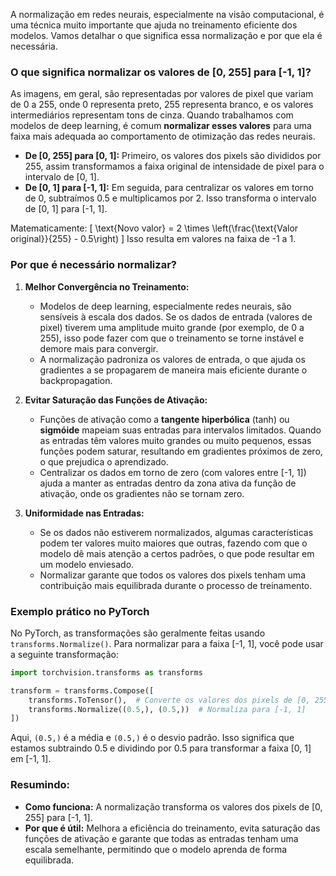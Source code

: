 A normalização em redes neurais, especialmente na visão computacional, é uma técnica muito importante que ajuda no treinamento eficiente dos modelos. Vamos detalhar o que significa essa normalização e por que ela é necessária.

### O que significa normalizar os valores de [0, 255] para [-1, 1]?

As imagens, em geral, são representadas por valores de pixel que variam de 0 a 255, onde 0 representa preto, 255 representa branco, e os valores intermediários representam tons de cinza. Quando trabalhamos com modelos de deep learning, é comum **normalizar esses valores** para uma faixa mais adequada ao comportamento de otimização das redes neurais.

- **De [0, 255] para [0, 1]:** Primeiro, os valores dos pixels são divididos por 255, assim transformamos a faixa original de intensidade de pixel para o intervalo de [0, 1].
- **De [0, 1] para [-1, 1]:** Em seguida, para centralizar os valores em torno de 0, subtraímos 0.5 e multiplicamos por 2. Isso transforma o intervalo de [0, 1] para [-1, 1].

Matematicamente:
\[
\text{Novo valor} = 2 \times \left(\frac{\text{Valor original}}{255} - 0.5\right)
\]
Isso resulta em valores na faixa de -1 a 1.

### Por que é necessário normalizar?

1. **Melhor Convergência no Treinamento:**
   - Modelos de deep learning, especialmente redes neurais, são sensíveis à escala dos dados. Se os dados de entrada (valores de pixel) tiverem uma amplitude muito grande (por exemplo, de 0 a 255), isso pode fazer com que o treinamento se torne instável e demore mais para convergir.
   - A normalização padroniza os valores de entrada, o que ajuda os gradientes a se propagarem de maneira mais eficiente durante o backpropagation.

2. **Evitar Saturação das Funções de Ativação:**
   - Funções de ativação como a **tangente hiperbólica** (tanh) ou **sigmóide** mapeiam suas entradas para intervalos limitados. Quando as entradas têm valores muito grandes ou muito pequenos, essas funções podem saturar, resultando em gradientes próximos de zero, o que prejudica o aprendizado.
   - Centralizar os dados em torno de zero (com valores entre [-1, 1]) ajuda a manter as entradas dentro da zona ativa da função de ativação, onde os gradientes não se tornam zero.

3. **Uniformidade nas Entradas:**
   - Se os dados não estiverem normalizados, algumas características podem ter valores muito maiores que outras, fazendo com que o modelo dê mais atenção a certos padrões, o que pode resultar em um modelo enviesado.
   - Normalizar garante que todos os valores dos pixels tenham uma contribuição mais equilibrada durante o processo de treinamento.

### Exemplo prático no PyTorch

No PyTorch, as transformações são geralmente feitas usando `transforms.Normalize()`. Para normalizar para a faixa [-1, 1], você pode usar a seguinte transformação:

```python
import torchvision.transforms as transforms

transform = transforms.Compose([
    transforms.ToTensor(),  # Converte os valores dos pixels de [0, 255] para [0, 1]
    transforms.Normalize((0.5,), (0.5,))  # Normaliza para [-1, 1]
])
```

Aqui, `(0.5,)` é a média e `(0.5,)` é o desvio padrão. Isso significa que estamos subtraindo 0.5 e dividindo por 0.5 para transformar a faixa [0, 1] em [-1, 1].

### Resumindo:
- **Como funciona:** A normalização transforma os valores dos pixels de [0, 255] para [-1, 1].
- **Por que é útil:** Melhora a eficiência do treinamento, evita saturação das funções de ativação e garante que todas as entradas tenham uma escala semelhante, permitindo que o modelo aprenda de forma equilibrada.